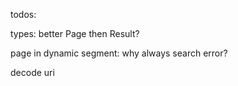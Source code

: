 todos:

types: better Page then Result?

page in dynamic segment: why always search error?

decode uri
